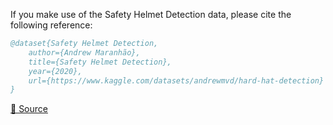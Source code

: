 If you make use of the Safety Helmet Detection data, please cite the following reference:

``` bibtex 
@dataset{Safety Helmet Detection,
	author={Andrew Maranhão},
	title={Safety Helmet Detection},
	year={2020},
	url={https://www.kaggle.com/datasets/andrewmvd/hard-hat-detection}
}
```

[🔗 Source](https://www.kaggle.com/datasets/andrewmvd/hard-hat-detection)